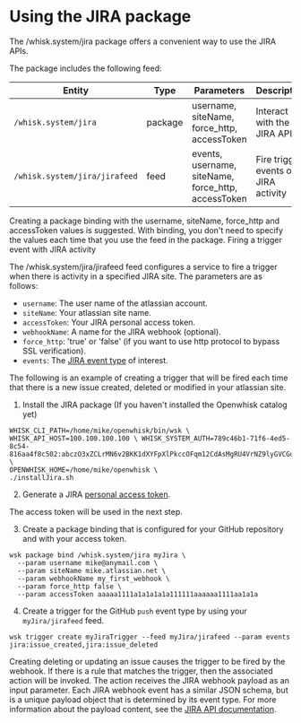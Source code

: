<!--
#
# Licensed to the Apache Software Foundation (ASF) under one or more
# contributor license agreements.  See the NOTICE file distributed with
# this work for additional information regarding copyright ownership.
# The ASF licenses this file to You under the Apache License, Version 2.0
# (the "License"); you may not use this file except in compliance with
# the License.  You may obtain a copy of the License at
#
#     http://www.apache.org/licenses/LICENSE-2.0
#
# Unless required by applicable law or agreed to in writing, software
# distributed under the License is distributed on an "AS IS" BASIS,
# WITHOUT WARRANTIES OR CONDITIONS OF ANY KIND, either express or implied.
# See the License for the specific language governing permissions and
# limitations under the License.
#
-->

# Using the JIRA package

The /whisk.system/jira package offers a convenient way to use the JIRA APIs.

The package includes the following feed:

| Entity | Type | Parameters | Description |
| --- | --- | --- | --- |
| `/whisk.system/jira` | package | username, siteName, force_http, accessToken | Interact with the JIRA API |
| `/whisk.system/jira/jirafeed` | feed | events, username,  siteName, force_http, accessToken | Fire trigger events on JIRA activity |


Creating a package binding with the username, siteName, force_http and accessToken values is suggested. With binding, you don't need to specify the values each time that you use the feed in the package.
Firing a trigger event with JIRA activity

The /whisk.system/jira/jirafeed feed configures a service to fire a trigger when there is activity in a specified JIRA site. The parameters are as follows:

- `username`: The user name of the atlassian account.
- `siteName`: Your atlassian site name.
- `accessToken`: Your JIRA personal access token.
- `webhookName`: A name for the JIRA webhook (optional).
- `force_http`: 'true' or 'false' (if you want to use http protocol to bypass SSL verification).
- `events`: The [JIRA event type](https://developer.atlassian.com/server/jira/platform/webhooks/) of interest.

The following is an example of creating a trigger that will be fired each time that there is a new issue created, deleted or modified in your atlassian site.

1. Install the JIRA package (If you haven't installed the Openwhisk catalog yet)

```
WHISK_CLI_PATH=/home/mike/openwhisk/bin/wsk \
WHISK_API_HOST=100.100.100.100 \ WHISK_SYSTEM_AUTH=789c46b1-71f6-4ed5-8c54-816aa4f8c502:abczO3xZCLrMN6v2BKK1dXYFpXlPkccOFqm12CdAsMgRU4VrNZ9lyGVCGuMDGIwP \
OPENWHISK_HOME=/home/mike/openwhisk \
./installJira.sh
```


2. Generate a JIRA [personal access token](https://confluence.atlassian.com/bitbucketserver/personal-access-tokens-939515499.html).


The access token will be used in the next step.

3. Create a package binding that is configured for your GitHub repository and with your access token.

```
wsk package bind /whisk.system/jira myJira \
  --param username mike@anymail.com \
  --param siteName mike.atlassian.net \
  --param webhookName my_first_webhook \
  --param force_http false \
  --param accessToken aaaaa1111a1a1a1a1a111111aaaaaa1111aa1a1a
```

4. Create a trigger for the GitHub `push` event type by using your `myJira/jirafeed` feed.


```
wsk trigger create myJiraTrigger --feed myJira/jirafeed --param events jira:issue_created,jira:issue_deleted 
```
  
Creating deleting or updating an issue causes the trigger to be fired by the webhook. If there is a rule that matches the trigger, then the associated action will be invoked. The action receives the JIRA webhook payload as an input parameter. Each JIRA webhook event has a similar JSON schema, but is a unique payload object that is determined by its event type. For more information about the payload content, see the [JIRA API documentation](https://developer.atlassian.com/server/jira/platform/rest-apis/).
